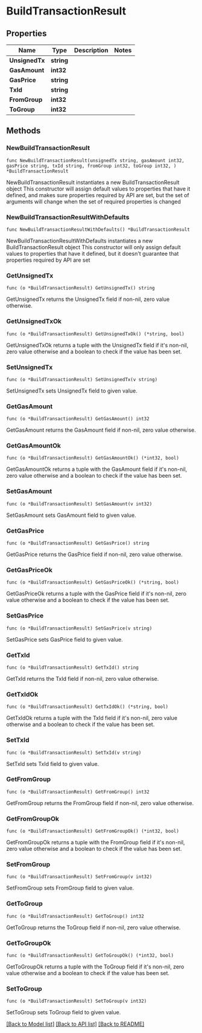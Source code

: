 # BuildTransactionResult

## Properties

Name | Type | Description | Notes
------------ | ------------- | ------------- | -------------
**UnsignedTx** | **string** |  | 
**GasAmount** | **int32** |  | 
**GasPrice** | **string** |  | 
**TxId** | **string** |  | 
**FromGroup** | **int32** |  | 
**ToGroup** | **int32** |  | 

## Methods

### NewBuildTransactionResult

`func NewBuildTransactionResult(unsignedTx string, gasAmount int32, gasPrice string, txId string, fromGroup int32, toGroup int32, ) *BuildTransactionResult`

NewBuildTransactionResult instantiates a new BuildTransactionResult object
This constructor will assign default values to properties that have it defined,
and makes sure properties required by API are set, but the set of arguments
will change when the set of required properties is changed

### NewBuildTransactionResultWithDefaults

`func NewBuildTransactionResultWithDefaults() *BuildTransactionResult`

NewBuildTransactionResultWithDefaults instantiates a new BuildTransactionResult object
This constructor will only assign default values to properties that have it defined,
but it doesn't guarantee that properties required by API are set

### GetUnsignedTx

`func (o *BuildTransactionResult) GetUnsignedTx() string`

GetUnsignedTx returns the UnsignedTx field if non-nil, zero value otherwise.

### GetUnsignedTxOk

`func (o *BuildTransactionResult) GetUnsignedTxOk() (*string, bool)`

GetUnsignedTxOk returns a tuple with the UnsignedTx field if it's non-nil, zero value otherwise
and a boolean to check if the value has been set.

### SetUnsignedTx

`func (o *BuildTransactionResult) SetUnsignedTx(v string)`

SetUnsignedTx sets UnsignedTx field to given value.


### GetGasAmount

`func (o *BuildTransactionResult) GetGasAmount() int32`

GetGasAmount returns the GasAmount field if non-nil, zero value otherwise.

### GetGasAmountOk

`func (o *BuildTransactionResult) GetGasAmountOk() (*int32, bool)`

GetGasAmountOk returns a tuple with the GasAmount field if it's non-nil, zero value otherwise
and a boolean to check if the value has been set.

### SetGasAmount

`func (o *BuildTransactionResult) SetGasAmount(v int32)`

SetGasAmount sets GasAmount field to given value.


### GetGasPrice

`func (o *BuildTransactionResult) GetGasPrice() string`

GetGasPrice returns the GasPrice field if non-nil, zero value otherwise.

### GetGasPriceOk

`func (o *BuildTransactionResult) GetGasPriceOk() (*string, bool)`

GetGasPriceOk returns a tuple with the GasPrice field if it's non-nil, zero value otherwise
and a boolean to check if the value has been set.

### SetGasPrice

`func (o *BuildTransactionResult) SetGasPrice(v string)`

SetGasPrice sets GasPrice field to given value.


### GetTxId

`func (o *BuildTransactionResult) GetTxId() string`

GetTxId returns the TxId field if non-nil, zero value otherwise.

### GetTxIdOk

`func (o *BuildTransactionResult) GetTxIdOk() (*string, bool)`

GetTxIdOk returns a tuple with the TxId field if it's non-nil, zero value otherwise
and a boolean to check if the value has been set.

### SetTxId

`func (o *BuildTransactionResult) SetTxId(v string)`

SetTxId sets TxId field to given value.


### GetFromGroup

`func (o *BuildTransactionResult) GetFromGroup() int32`

GetFromGroup returns the FromGroup field if non-nil, zero value otherwise.

### GetFromGroupOk

`func (o *BuildTransactionResult) GetFromGroupOk() (*int32, bool)`

GetFromGroupOk returns a tuple with the FromGroup field if it's non-nil, zero value otherwise
and a boolean to check if the value has been set.

### SetFromGroup

`func (o *BuildTransactionResult) SetFromGroup(v int32)`

SetFromGroup sets FromGroup field to given value.


### GetToGroup

`func (o *BuildTransactionResult) GetToGroup() int32`

GetToGroup returns the ToGroup field if non-nil, zero value otherwise.

### GetToGroupOk

`func (o *BuildTransactionResult) GetToGroupOk() (*int32, bool)`

GetToGroupOk returns a tuple with the ToGroup field if it's non-nil, zero value otherwise
and a boolean to check if the value has been set.

### SetToGroup

`func (o *BuildTransactionResult) SetToGroup(v int32)`

SetToGroup sets ToGroup field to given value.



[[Back to Model list]](../README.md#documentation-for-models) [[Back to API list]](../README.md#documentation-for-api-endpoints) [[Back to README]](../README.md)


